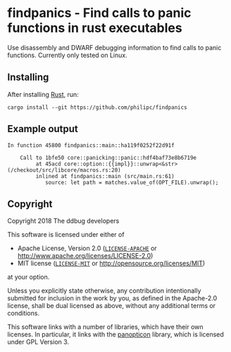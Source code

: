 # findpanics - Find calls to panic functions in rust executables

Use disassembly and DWARF debugging information to find calls to panic functions.
Currently only tested on Linux.

## Installing
After installing [Rust](https://www.rust-lang.org/), run:
```
cargo install --git https://github.com/philipc/findpanics
```

## Example output

```
In function 45800 findpanics::main::ha119f0252f22d91f

    Call to 1bfe50 core::panicking::panic::hdf4baf73e8b6719e
         at 45acd core::option::{{impl}}::unwrap<&str> (/checkout/src/libcore/macros.rs:20)
         inlined at findpanics::main (src/main.rs:61)
            source: let path = matches.value_of(OPT_FILE).unwrap();
```

## Copyright

Copyright 2018 The ddbug developers

This software is licensed under either of

  * Apache License, Version 2.0 ([`LICENSE-APACHE`](./LICENSE-APACHE) or http://www.apache.org/licenses/LICENSE-2.0)
  * MIT license ([`LICENSE-MIT`](./LICENSE-MIT) or http://opensource.org/licenses/MIT)

at your option.

Unless you explicitly state otherwise, any contribution intentionally submitted
for inclusion in the work by you, as defined in the Apache-2.0 license, shall be
dual licensed as above, without any additional terms or conditions.

This software links with a number of libraries, which
have their own licenses. In particular, it links with the
[panopticon](https://github.com/das-labor/panopticon) library, which is
licensed under GPL Version 3.
